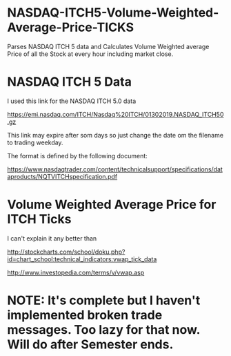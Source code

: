 # NASDAQ-ITCH5-Volume-Weighted-Average-Price-TICKS
Parses NASDAQ ITCH 5 data and Calculates Volume Weighted average Price of all the Stock at every hour including market close. 



# NASDAQ ITCH 5 Data 

I used this link for the NASDAQ ITCH 5.0 data

https://emi.nasdaq.com/ITCH/Nasdaq%20ITCH/01302019.NASDAQ_ITCH50.gz

This link may expire after som days so just change the date om the filename to trading weekday.

The format is defined by the following document:

https://www.nasdaqtrader.com/content/technicalsupport/specifications/dataproducts/NQTVITCHspecification.pdf

# Volume Weighted Average Price for ITCH Ticks

I can't explain it any better than 

http://stockcharts.com/school/doku.php?id=chart_school:technical_indicators:vwap_tick_data

http://www.investopedia.com/terms/v/vwap.asp

# NOTE: It's complete but I haven't implemented broken trade messages. Too lazy for that now. Will do after Semester ends.